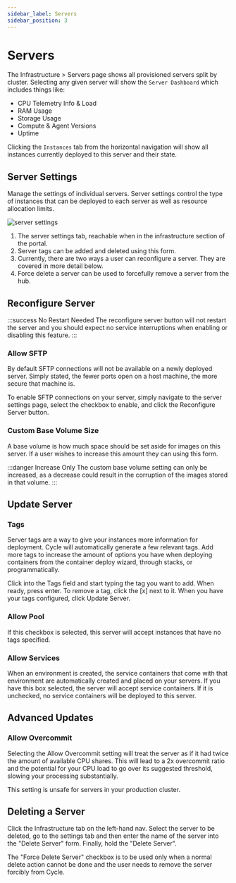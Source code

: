 ```yaml
---
sidebar_label: Servers
sidebar_position: 3
---
```


# Servers

The Infrastructure > Servers page shows all provisioned servers split by cluster. Selecting any given server will show the `Server Dashboard` which includes things like:

- CPU Telemetry Info & Load
- RAM Usage
- Storage Usage
- Compute & Agent Versions
- Uptime

Clicking the `Instances` tab from the horizontal navigation will show all instances currently deployed to this server and their state.

## Server Settings

Manage the settings of individual servers. Server settings control the type of instances that can be deployed to each server as well as resource allocation limits.

![server settings](https://static.cycle.io/docs/infrastructure/server-settings-markup.png)

1. The server settings tab, reachable when in the infrastructure section of the portal.
2. Server tags can be added and deleted using this form.
3. Currently, there are two ways a user can reconfigure a server. They are covered in more detail below.
4. Force delete a server can be used to forcefully remove a server from the hub.

## Reconfigure Server

:::success No Restart Needed
The reconfigure server button will not restart the server and you should expect no service interruptions when enabling or disabling this feature.
:::

### Allow SFTP

By default SFTP connections will not be available on a newly deployed server. Simply stated, the fewer ports open on a host machine, the more secure that machine is.

To enable SFTP connections on your server, simply navigate to the server settings page, select the checkbox to enable, and click the Reconfigure Server button.

### Custom Base Volume Size

A base volume is how much space should be set aside for images on this server. If a user wishes to increase this amount they can using this form.

:::danger Increase Only
The custom base volume setting can only be increased, as a decrease could result in the corruption of the images stored in that volume.
:::

## Update Server

### Tags

Server tags are a way to give your instances more information for deployment. Cycle will automatically generate a few relevant tags. Add more tags to increase the amount of options you have when deploying containers from the container deploy wizard, through stacks, or programmatically.

Click into the Tags field and start typing the tag you want to add. When ready, press enter. To remove a tag, click the [x] next to it. When you have your tags configured, click Update Server.

### Allow Pool

If this checkbox is selected, this server will accept instances that have no tags specified.

### Allow Services

When an environment is created, the service containers that come with that environment are automatically created and placed on your servers. If you have this box selected, the server will accept service containers. If it is unchecked, no service containers will be deployed to this server.

## Advanced Updates

### Allow Overcommit

Selecting the Allow Overcommit setting will treat the server as if it had twice the amount of available CPU shares. This will lead to a 2x overcommit ratio and the potential for your CPU load to go over its suggested threshold, slowing your processing substantially.

This setting is unsafe for servers in your production cluster.

## Deleting a Server

Click the Infrastructure tab on the left-hand nav. Select the server to be deleted, go to the settings tab and then enter the name of the server into the "Delete Server" form. Finally, hold the "Delete Server".

The "Force Delete Server" checkbox is to be used only when a normal delete action cannot be done and the user needs to remove the server forcibly from Cycle.
